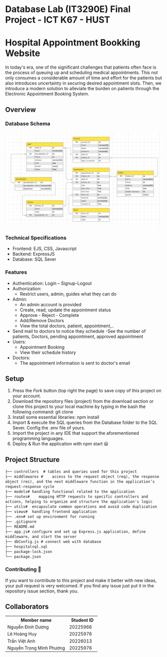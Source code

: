 # Database Lab (IT3290E) Final Project - ICT K67 - HUST

# Hospital Appointment Bookking Website 
In today's era, one of the significant challenges that patients often face is the process of queuing up and scheduling medical appointments. This not only consumes a considerable amount of time and effort for the patients but also introduces uncertainty in securing desired appointment slots. Then, we introduce a modern solution to alleviate the burden on patients through the Electronic Appointment Booking System. 

## Overview

### Database Schema
![Architecture](https://github.com/qinshihuangtheconqueror/ProjectDatabase/blob/finalHUy/ERD%20hospital.png)

### Technical Specifications
* Frontend: EJS, CSS, Javascript
* Backend: ExpressJS
* Database: SQL Sever

### Features
- Authentication: Login – Signup-Logout
- Authorization:
  - Restrict users, admin, guides what they can do
- Admin:
  - An admin account is provided
  - Create, read, update the appointment status
  - Approve - Reject - Complete
  - Add/Remove Doctors
  - View the total doctors, patient, appointment,..
 - Send mail to doctors to notice they schedule
 -See the number of patients, Doctors, pending appointment, approved appointment
- Users:
  - Appointment Booking
  - View their schedule history 
- Doctors:
  - The appointment information is sent to doctor's email

## Setup
1. Press the *Fork* button (top right the page) to save copy of this project on your account.
2. Download the repository files (project) from the download section or clone this project to your local machine by typing in the bash the following command:
       git clone 
3. Install some essential libraries: npm install
4. Import & execute the SQL queries from the Database folder to the SQL Sever. Config the .env file of yours.
5. Import the project in any IDE that support the aforementioned programming languages.
6. Deploy & Run the application with npm start 😃

## Project Structure
    ├── controllers  # tables and queries used for this project
    ├── middlewares #    access to the request object (req), the response object (res), and the next middleware function in the application’s request-response cycle
    ├── models# handling functional related to the application
    ├── routes#    mapping HTTP requests to specific controllers and actions, helping to organize and structure the application's logic        
    ├── utils#  encapsulate common operations and avoid code duplication
    ├── views#  handling frontend application
    ├── .env# set up environment for running
    ├── .gitignore
    ├── README.md
    ├── app.js# configure and set up Express.js application, define middleware, and start the server
    ├── dbConfig.js # connect web with database
    ├── hospitalsql.sql
    ├── package-lock.json
    └── package.json


### Contributing 🔧
If you want to contribute to this project and make it better with new ideas, your pull request is very welcomed.
If you find any issue just put it in the repository issue section, thank you.

## Collaborators
<table>
    <tbody>
        <tr>
            <th align="center">Member name</th>
            <th align="center">Student ID</th>
        </tr>
        <tr>
            <td>Nguyễn Đình Dương</td>
            <td align="center"> 20225966&nbsp;&nbsp;&nbsp;</td>
        </tr>
        <tr>
            <td>Lê Hoàng Huy</td>
            <td align="center">20225976&nbsp;&nbsp;&nbsp;</td>
        </tr>
        <tr>
            <td>Trần Việt Anh</td>
            <td align="center"> 20226013&nbsp;&nbsp;&nbsp;</td>
        </tr>
        <tr>
            <td>Nguyễn Trọng Minh Phương</td>
            <td align="center"> 20225976&nbsp;&nbsp;&nbsp;</td>
        </tr>
    </tbody>
</table>
